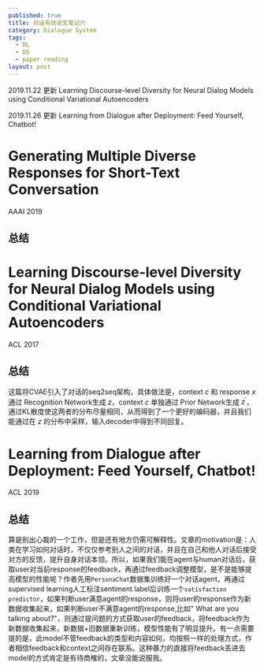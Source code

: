 ```yaml
---
published: true
title: 对话系统论文笔记六
category: Dialogue System
tags: 
  - DL
  - DS
  - paper reading
layout: post
---
```


2019.11.22 更新 Learning Discourse-level Diversity for Neural Dialog Models using Conditional Variational Autoencoders

2019.11.26 更新 Learning from Dialogue after Deployment: Feed Yourself, Chatbot!

# Generating Multiple Diverse Responses for Short-Text Conversation

AAAI 2019

## 总结

# Learning Discourse-level Diversity for Neural Dialog Models using Conditional Variational Autoencoders

ACL 2017

## 总结

这篇将CVAE引入了对话的seq2seq架构，具体做法是，context $c$ 和 response $x$ 通过 Recognition Network生成 $z$，context $c$ 单独通过 Prior Network生成 $z^{'}$，通过KL散度使这两者的分布尽量相同，从而得到了一个更好的编码器，并且我们能通过在 $z$ 的分布中采样，输入decoder中得到不同回复。

# Learning from Dialogue after Deployment: Feed Yourself, Chatbot!

ACL 2019

## 总结

算是别出心裁的一个工作，但是还有地方仍需可解释性。文章的motivation是：人类在学习如何对话时，不仅仅参考别人之间的对话，并且在自己和他人对话后接受对方的反馈，提升自身对话本领。所以，如果我们能在agent与human对话后，获取user对当前response的feedback，再通过feedback调整模型，是不是能够提高模型的性能呢？作者先用`PersonaChat`数据集训练好一个对话agent，再通过supervised learning人工标注sentiment label后训练一个`satisfaction predictor`，如果判断user满意agent的response，则将user的response作为新数据收集起来，如果判断user不满意agent的response,比如" What are you talking about?"，则通过提问题的方式获取user的feedback，将feedback作为新数据收集起来，新数据+旧数据重新训练，模型性能有了明显提升。有一点需要提的是，此model不管feedback的类型和内容如何，均按照一样的处理方式，作者相信feedback和context之间存在联系。这种暴力的直接将feedback丢进去model的方式肯定是有待商榷的，文章没能说服我。